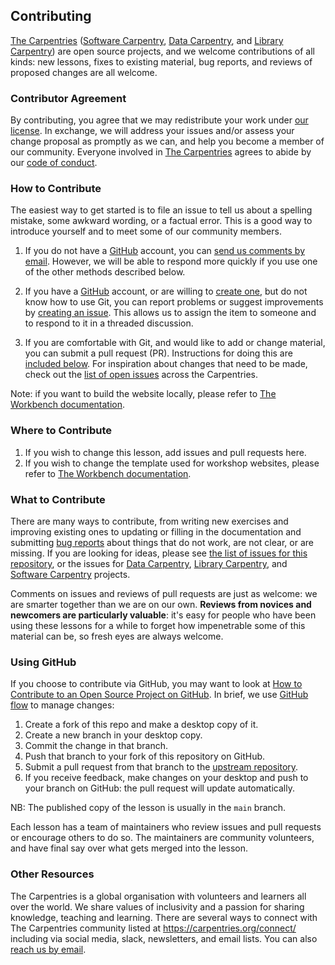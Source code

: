 ## Contributing

[The Carpentries][cp-site] ([Software Carpentry][swc-site], [Data
Carpentry][dc-site], and [Library Carpentry][lc-site]) are open source
projects, and we welcome contributions of all kinds: new lessons, fixes to
existing material, bug reports, and reviews of proposed changes are all
welcome.

### Contributor Agreement

By contributing, you agree that we may redistribute your work under [our
license](LICENSE.md). In exchange, we will address your issues and/or assess
your change proposal as promptly as we can, and help you become a member of our
community. Everyone involved in [The Carpentries][cp-site] agrees to abide by
our [code of conduct](CODE_OF_CONDUCT.md).

### How to Contribute

The easiest way to get started is to file an issue to tell us about a spelling
mistake, some awkward wording, or a factual error. This is a good way to
introduce yourself and to meet some of our community members.

1. If you do not have a [GitHub][github] account, you can [send us comments by
   email][contact]. However, we will be able to respond more quickly if you use
   one of the other methods described below.

2. If you have a [GitHub][github] account, or are willing to [create
   one][github-join], but do not know how to use Git, you can report problems
   or suggest improvements by [creating an issue][repo-issues]. This allows us
   to assign the item to someone and to respond to it in a threaded discussion.

3. If you are comfortable with Git, and would like to add or change material,
   you can submit a pull request (PR). Instructions for doing this are
   [included below](#using-github). For inspiration about changes that need to
   be made, check out the [list of open issues][issues] across the Carpentries.

Note: if you want to build the website locally, please refer to [The Workbench
documentation][template-doc].

### Where to Contribute

1. If you wish to change this lesson, add issues and pull requests here.
2. If you wish to change the template used for workshop websites, please refer
   to [The Workbench documentation][template-doc].


### What to Contribute

There are many ways to contribute, from writing new exercises and improving
existing ones to updating or filling in the documentation and submitting [bug
reports][issues] about things that do not work, are not clear, or are missing.
If you are looking for ideas, please see [the list of issues for this
repository][repo-issues], or the issues for [Data Carpentry][dc-issues],
[Library Carpentry][lc-issues], and [Software Carpentry][swc-issues] projects.

Comments on issues and reviews of pull requests are just as welcome: we are
smarter together than we are on our own. **Reviews from novices and newcomers
are particularly valuable**: it's easy for people who have been using these
lessons for a while to forget how impenetrable some of this material can be, so
fresh eyes are always welcome.

### Using GitHub

If you choose to contribute via GitHub, you may want to look at [How to
Contribute to an Open Source Project on GitHub][how-contribute]. In brief, we
use [GitHub flow][github-flow] to manage changes:

1. Create a fork of this repo and make a desktop copy of it. 
2. Create a new branch in your desktop copy.
3. Commit the change in that branch.
4. Push that branch to your fork of this repository on GitHub.
5. Submit a pull request from that branch to the [upstream repository][repo].
6. If you receive feedback, make changes on your desktop and push to your
   branch on GitHub: the pull request will update automatically.

NB: The published copy of the lesson is usually in the `main` branch.

Each lesson has a team of maintainers who review issues and pull requests or
encourage others to do so. The maintainers are community volunteers, and have
final say over what gets merged into the lesson.

### Other Resources

The Carpentries is a global organisation with volunteers and learners all over
the world. We share values of inclusivity and a passion for sharing knowledge,
teaching and learning. There are several ways to connect with The Carpentries
community listed at <https://carpentries.org/connect/> including via social
media, slack, newsletters, and email lists. You can also [reach us by
email][contact].

[repo]: https://github.com/carpentries-incubator/web-scraping-python
[repo-issues]: https://github.com/carpentries-incubator/web-scraping-python/issues
[contact]: mailto:dreamlab@library.ucsb.edu
[cp-site]: https://carpentries.org/
[dc-issues]: https://github.com/issues?q=user%3Adatacarpentry
[dc-lessons]: https://datacarpentry.org/lessons/
[dc-site]: https://datacarpentry.org/
[github]: https://github.com
[github-flow]: https://guides.github.com/introduction/flow/
[github-join]: https://github.com/join
[how-contribute]: https://egghead.io/courses/how-to-contribute-to-an-open-source-project-on-github
[issues]: https://carpentries.org/help-wanted-issues/
[lc-issues]: https://github.com/issues?q=user%3ALibraryCarpentry
[swc-issues]: https://github.com/issues?q=user%3Aswcarpentry
[swc-lessons]: https://software-carpentry.org/lessons/
[swc-site]: https://software-carpentry.org/
[lc-site]: https://librarycarpentry.org/
[template-doc]: https://carpentries.github.io/workbench/
